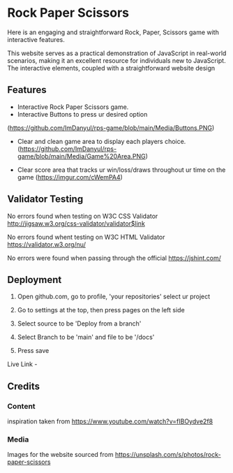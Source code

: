 # Rock Paper Scissors

Here is an engaging and straightforward Rock, Paper, Scissors game with interactive features.

This website serves as a practical demonstration of JavaScript in real-world scenarios, making it an excellent resource for individuals new to JavaScript. The interactive elements, coupled with a straightforward website design

## Features

- Interactive Rock Paper Scissors game.
- Interactive Buttons to press ur desired option

(https://github.com/ImDanyul/rps-game/blob/main/Media/Buttons.PNG)

- Clear and clean game area to display each players choice.
(https://github.com/ImDanyul/rps-game/blob/main/Media/Game%20Area.PNG)

- Clear score area that tracks ur win/loss/draws throughout ur time on the game
(<https://imgur.com/cWemPA4>)

## Validator Testing

No errors found when testing on W3C CSS Validator <http://jigsaw.w3.org/css-validator/validator$link>

No errors found whent testing on W3C HTML Validator  <https://validator.w3.org/nu/>

No errors were found when passing through the official  <https://jshint.com/>

## Deployment

1. Open github.com, go to profile, 'your repositories' select ur project

2. Go to settings at the top, then press pages on the left side

3. Select source to be 'Deploy from a branch'

4. Select Branch to be 'main' and file to be '/docs'

5. Press save

Live Link - 

## Credits


### Content

inspiration taken from <https://www.youtube.com/watch?v=fIBOydve2f8>

### Media

Images for the website sourced from <https://unsplash.com/s/photos/rock-paper-scissors>

